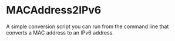 # MACAddress2IPv6
A simple conversion script you can run from the command line that converts a MAC address to an IPv6 address.
